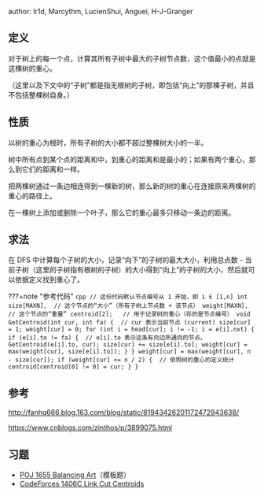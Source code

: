 author: Ir1d, Marcythm, LucienShui, Anguei, H-J-Granger

## 定义

对于树上的每一个点，计算其所有子树中最大的子树节点数，这个值最小的点就是这棵树的重心。

（这里以及下文中的“子树”都是指无根树的子树，即包括“向上”的那棵子树，并且不包括整棵树自身。）

## 性质

以树的重心为根时，所有子树的大小都不超过整棵树大小的一半。

树中所有点到某个点的距离和中，到重心的距离和是最小的；如果有两个重心，那么到它们的距离和一样。

把两棵树通过一条边相连得到一棵新的树，那么新的树的重心在连接原来两棵树的重心的路径上。

在一棵树上添加或删除一个叶子，那么它的重心最多只移动一条边的距离。

## 求法

在 DFS 中计算每个子树的大小，记录“向下”的子树的最大大小，利用总点数 - 当前子树（这里的子树指有根树的子树）的大小得到“向上”的子树的大小，然后就可以依据定义找到重心了。

???+note "参考代码"
    ```cpp
    // 这份代码默认节点编号从 1 开始，即 i ∈ [1,n]
    int size[MAXN],  // 这个节点的“大小”（所有子树上节点数 + 该节点）
        weight[MAXN],  // 这个节点的“重量”
        centroid[2];   // 用于记录树的重心（存的是节点编号）
    void GetCentroid(int cur, int fa) {  // cur 表示当前节点 (current)
      size[cur] = 1;
      weight[cur] = 0;
      for (int i = head[cur]; i != -1; i = e[i].nxt) {
        if (e[i].to != fa) {  // e[i].to 表示这条有向边所通向的节点。
          GetCentroid(e[i].to, cur);
          size[cur] += size[e[i].to];
          weight[cur] = max(weight[cur], size[e[i].to]);
        }
      }
      weight[cur] = max(weight[cur], n - size[cur]);
      if (weight[cur] <= n / 2) {  // 依照树的重心的定义统计
        centroid[centroid[0] != 0] = cur;
      }
    }
    ```

## 参考

<http://fanhq666.blog.163.com/blog/static/81943426201172472943638/>

<https://www.cnblogs.com/zinthos/p/3899075.html>

## 习题

- [POJ 1655 Balancing Art](http://poj.org/problem?id=1655)（模板题）
- [CodeForces 1406C Link Cut Centroids](https://codeforces.com/contest/1406/problem/C)
